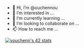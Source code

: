 - 👋 Hi, I’m @ouchennou
- 👀 I’m interested in ...
- 🌱 I’m currently learning ...
- 💞️ I’m looking to collaborate on ...
- 📫 How to reach me ...

[![youchenn's 42 stats](https://badge.mediaplus.ma/black/youchenn)](https://github.com/oakoudad/badge42)
